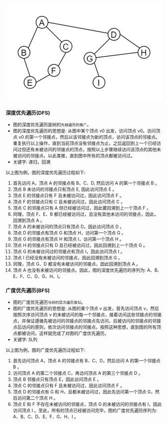 
![示例图](img/遍历图.png)

### 深度优先遍历(DFS)

- 图的深度优先遍历是树的`先根遍历的推广`。
- 图的深度优先遍历的思想是: 从图中某个顶点 v0 出发，访问顶点 v0。访问顶点 v0 的第一个邻接点，然后以该邻接点为新的顶点，访问该顶点的邻接点。重复执行以上操作，直到当前顶点没有邻接点为止。之后返回到上一个已经访问过但还有未被访问的邻接点的顶点，按照以上步骤继续访问该顶点的其他未被访问的邻接点。以此类推，直到图中所有的顶点都被访问过。
- 关键字: 递归，回溯

以上图为例，图的深度优先遍历过程如下:
1. 首先访问 A，顶点 A 的邻接点有 B、C、D, 然后访问 A 的第一个邻接点 B 。
2. 顶点 B 未访问的邻接点只有顶点 E, 因此访问顶点 E 。
3. 顶点 E 的邻接点只有 F 且未被访问过，因此访问顶点 F 。
4. 顶点 F 的邻接点只有 C 且未被访问过，因此访问顶点 C 。
5. 顶点 C 的邻接点只有 A 但已经被访问过，因此要回溯到上一个顶点 F 。
6. 同理，顶点 F、E、B 都已经被访问过，且没有其他未访问的邻接点，因此，回溯到顶点 A 。
7. 顶点 A 的未被访问的顶点只有顶点 D，因此访问顶点 D 。
8. 顶点 D 的邻接点有顶点 G 和顶点 H，访问第一个顶点 G 。
9. 顶点 G 的邻接点有顶点 H 和顶点 I，访问第一个顶点 H 。
10. 顶点 H 的邻接点只有 D 且已经被访问过，因此回溯到上一个顶点 G 。
11. 顶点 G 的未被访问过的邻接点有顶点 I，因此访问顶点 I 。
12. 顶点 I 已经没有未被访问的邻接点，因此回溯到顶点 G 。
13. 同理，顶点 G、D 都没有未被访问的邻接点，因此回溯到顶点 A 。
14. 顶点 A 也没有未被访问的邻接点。因此，图的深度优先遍历的序列为: A、B、E、F、C、D、G、H、I。


### 广度优先遍历(BFS)

- 图的广度优先遍历`与树的层次遍历类似`。
- 图的广度优先遍历的思想是: 从图的某个顶点 v 出发，首先访问顶点 v，然后按照次序访问顶点 v 的未被访问的每一个邻接点，接着访问这些邻接点的邻接点，并保证遵循先被访问的邻接点的邻接点先访问，后被访问的邻接点的邻接点后访问的原则，依次访问邻接点的邻接点。按照这种思想，直到图的所有顶点都被访问，这样就完成了对图的广度优先遍历。
- 关键字: 队列

以上图为例，图的广度优先遍历过程如下:
1. 首先访问顶点 A，顶点 A 的邻接点有 B、C、D，然后访问 A 的第一个邻接点 B 。
2. 访问顶点 A 的第二个邻接点 C，再访问顶点 A 的第三个邻接点 D 。
3. 顶点 B 邻接点只有顶点 E，因此访问顶点 E 。
4. 顶点 C 的邻接点只有 F 且未被访问过，因此访问顶点 F 。
5. 顶点 D 的邻接点有 G 和 H，且都未被访问过，因此先访问第一个顶点 G，然后访问第二个顶点 H 。
6. 顶点 E 和 F 不存在未被访问的邻接点，顶点 G 的未被访问的邻接点有 I，因此访问顶点 I 。至此，所有的顶点已经被访问完毕，图的广度优先遍历序列为: A、B、C、D、E、F、G、H、I 。
